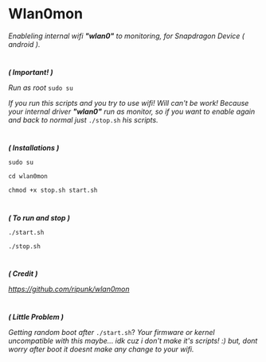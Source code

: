 # Wlan0mon
*Enableling internal wifi **"wlan0"** to monitoring,
for Snapdragon Device ( android ).*
#
#
***( Important! )***

*Run as root* ```sudo su```

*If you run this scripts and you try to use wifi! 
Will can't be work! 
Because your internal driver **"wlan0"** run as monitor, 
so if you want to enable again and back to normal 
just* ```./stop.sh``` *his scripts.*
#
***( Installations )***

 ```sudo su```

 ```cd wlan0mon```

 ```chmod +x stop.sh start.sh```
#
***( To run and stop )***
 
 ```./start.sh```

 ```./stop.sh``` 
#
***( Credit )***

*https://github.com/ripunk/wlan0mon*
#
***( Little Problem )***

*Getting random boot after* ```./start.sh```?
*Your firmware or kernel uncompatible with this maybe...
idk cuz i don't make it's scripts! :)* 
*but, dont worry after boot it doesnt make any change to your wifi.*
